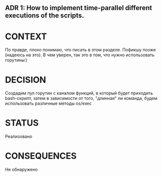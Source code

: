 ## ADR 1: How to implement time-parallel different executions of the scripts.

# CONTEXT
По правде, плохо понимаю, что писать в этом разделе. Пофикшу позже (надеюсь на это). 
В чем уверен, так это в том, что нужно использовать горутины:)

# DECISION
Создадим пул горутин с каналом функций, в который будет приходить bash-скрипт, затем в зависимости от того, "длинная" ли команда, будем использовать различные методы os/exec

# STATUS
Реализовано

# CONSEQUENCES
Не обнаружено